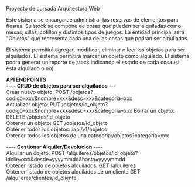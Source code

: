 Proyecto de cursada Arquitectura Web

Este sistema se encarga de administrar las reservas de elementos para fiestas.
Su stock se compone de cosas que pueden ser alquiladas como mesas, sillas, cotillon y distintos tipos de juegos.
La entidad principal será "Objetos" que representa cada una de las cosas que podran ser alquiladas.

El sistema permitirá agregar, modificar, eliminar o leer los objetos para ser alquilados.
El sistema permitirá marcar un objeto como alquilado.
El sistema podrá generar un reporte de stock indicando el estado de cada cosa (si esta alquilado o no).

**API ENDPOINTS**  
**---- CRUD de objetos para ser alquilados ---**  
Crear nuevo objeto: POST /objetos?codigo=xxx&nombre+xxx&desc=xxx&categoria=xxx  
Actualizar objeto: PUT /objetos/id_objeto?codigo=xxx&nombre+xxx&desc=xxx&categoria=xxx 
Borrar un objeto: DELETE /objetos/id_objeto  
Obtener un objeto: GET /objetos/id_objeto   
Obtener todos los objetos: /api/v1/objetos   
Obtener todos los objetos de una categoria:/objetos?categoria=xxx

**---- Gestionar Alquiler/Devolucion ----**  
Alquilar un objeto: POST /alquileres/objetos/id_objeto?idclie=xxx&desde=yyyymmdd&hasta=yyyymmdd  
Obtener listado de objetos alquilados: GET /alquileres    
Obtener listado de objetos alquilados de un cliente GET /alquileres/clientes/id_cliente

